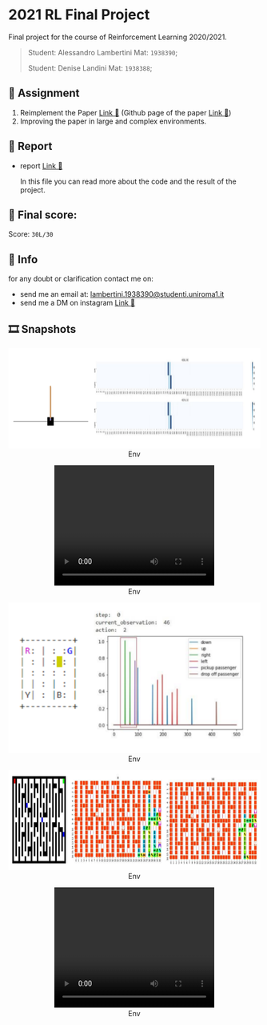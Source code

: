 # 2021 RL Final Project

Final project for the course of Reinforcement Learning 2020/2021.

>Student: Alessandro Lambertini Mat: `1938390`;
>
>Student: Denise Landini Mat: `1938388`;

## 📝 Assignment

1.	Reimplement the Paper [Link 🔗](https://arxiv.org/abs/2011.05064) (Github page of the paper [Link 🔗](https://github.com/hmhyau/rl-intention))
2.  Improving the paper in large and complex environments.

## 📜 Report
-   report [Link 🔗](./RL%20project%20report.pdf)

    In this file you can read more about the code and the result of the project.

## 💯 Final score:

Score: `30L/30`

## 🙋 Info

for any doubt or clarification contact me on:

-   send me an email at: lambertini.1938390@studenti.uniroma1.it
-   send me a DM on instagram [Link 🔗](https://www.instagram.com/lambertinialessandro/)

## 🎞️ Snapshots

<p align="center">
    <img src="./READMEimages/env1.png" style="width: 850px; height: 200px"></img>
    <br>
    Env
</p>

<p align="center">
    <video width="320" height="240" controls>
        <source src="./READMEimages/env1_video.mp4" type="video/mp4">
        Your browser does not support the video tag.
    </video>
    <br>
    Env
</p>

<p align="center">
    <img src="./READMEimages/env2.png" style="width: 650px; height: 300px"></img>
    <br>
    Env
</p>

<p align="center">
    <img src="./READMEimages/env3.png" style="width: 850px; height: 200px"></img>
    <br>
    Env
</p>

<p align="center">
    <video width="320" height="240" controls>
        <source src="./READMEimages/env3_video.mp4" type="video/mp4">
        Your browser does not support the video tag.
    </video>
    <br>
    Env
</p>
